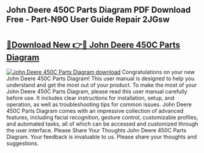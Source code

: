## John Deere 450C Parts Diagram PDF Download Free - Part-N9O User Guide Repair 2JGsw

# <h2><a href="http://dfhlimx.blite.top/?on=John+Deere+450C+Parts+Diagram">🔗Download New 👉🔴 John Deere 450C Parts Diagram</a></h2>

[![John Deere 450C Parts Diagram download](https://i.imgur.com/lujVjoI.png)](http://dfhlimx.blite.top/?on=John+Deere+450C+Parts+Diagram)
Congratulations on your new John Deere 450C Parts Diagram! This user manual is designed to help you understand and get the most out of your product. To make the most of your John Deere 450C Parts Diagram, please read this user manual carefully before use. It includes clear instructions for installation, setup, and operation, as well as troubleshooting tips for common issues. John Deere 450C Parts Diagram comes with an impressive collection of advanced features, including facial recognition, gesture control, customizable profiles, and automated tasks, all of which can be accessed and customized through the user interface. Please Share Your Thoughts John Deere 450C Parts Diagram. Your feedback is invaluable to us. Please share your thoughts and suggestions.
